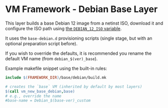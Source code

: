 # VM Framework - Debian Base Layer

This layer builds a base Debian 12 image from a netinst ISO, download it and 
configure the ISO path using [the `DEBIAN_12_ISO` variable](./build.mk).

It uses the `base-debian.d` provisioning scripts (single stage, but with an
optional preparation script before).

If you wish to override the defaults, it is recommended you rename the default
VM name (from `debian_$(ver)_base`).

Example makefile snippet using the built-in rules:
```Makefile
include $(FRAMEWORK_DIR)/base/debian/build.mk

# creates the `base` VM (inherited by default by most layers)
$(call vm_new_base_debian,base)
# e.g., override the name
#base-name = Debian_$(base-ver)_custom
```
